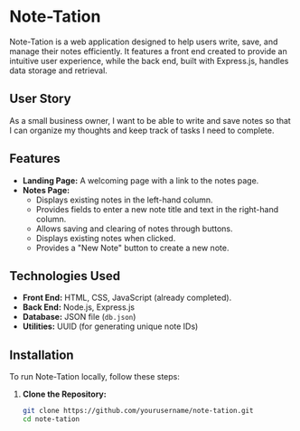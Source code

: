 # Note-Tation

Note-Tation is a web application designed to help users write, save, and manage their notes efficiently. It features a front end created to provide an intuitive user experience, while the back end, built with Express.js, handles data storage and retrieval.

## User Story

As a small business owner, I want to be able to write and save notes so that I can organize my thoughts and keep track of tasks I need to complete.

## Features

- **Landing Page:** A welcoming page with a link to the notes page.
- **Notes Page:** 
  - Displays existing notes in the left-hand column.
  - Provides fields to enter a new note title and text in the right-hand column.
  - Allows saving and clearing of notes through buttons.
  - Displays existing notes when clicked.
  - Provides a "New Note" button to create a new note.

## Technologies Used

- **Front End:** HTML, CSS, JavaScript (already completed).
- **Back End:** Node.js, Express.js
- **Database:** JSON file (`db.json`)
- **Utilities:** UUID (for generating unique note IDs)

## Installation

To run Note-Tation locally, follow these steps:

1. **Clone the Repository:**
   ```bash
   git clone https://github.com/yourusername/note-tation.git
   cd note-tation
